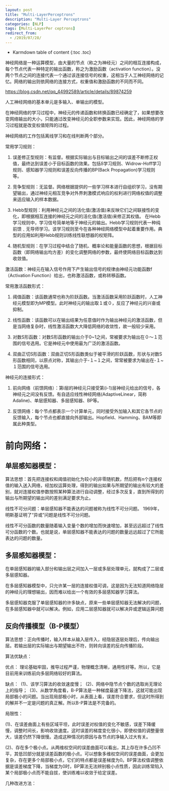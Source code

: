 ```yaml
---
layout: post
title: "Multi-LayerPerceptrons"
description: "Multi-Layer Perceptrons"
categories: [NLP]
tags: [Multi-LayerPer ceptrons]
redirect_from:
  - /2019/07/28/
---
```


* Karmdown table of content
{:toc .toc}

神经网络是一种运算模型，由大量的节点（称之为神经元）之间的相互连接构成，每个节点代表一种特定的输出函数，称之为激励函数（activation function）。没两个节点之间的连接代表一个通过该连接信号的权重，这相当于人工神经网络的记忆。网络的输出则依网络的连接方式，权重值和激励函数的不同而不同。

https://blog.csdn.net/qq_44992589/article/details/89874259

人工神经网络的基本单元是多输入、单输出的模型。

在神经网络的学习过程中，神经元的传递函数和转换函数已经确定了，如果想要改变网络输出的大小，只能通过改变神经元的全职参数来实现。因此，神经网络的学习过程就是改变权值矩阵的过程。

神经网络的工作包括离线学习和在线判断两个部分。

常用学习规则：

1. 误差修正型规则：有监督。根据实际输出与目标输出之间的误差不断修正权值，最终达到误差小于目标函数的效果。包括δ学习规则、Widrow-Hoff学习规则、感知器学习规则和误差反向传播的BP(Back Propagation)学习规则等。

2. 竞争型规则：无监督。网络根据提供的一些学习样本进行自组织学习，没有期望输出，通过神经元相互竞争对外界刺激模式响应的权利进行网络权值的调整来适应输入的样本数据。 

3. Hebb型规则：利用神经元之间的活化值(激活值)来反映它们之间联接性的变化，即根据相互连接的神经元之间的活化值(激活值)来修正其权值。 在Hebb学习规则中，学习信号简单地等于神经元的输出。Hebb学习规则代表一种纯前馈﹑无导师学习。该学习规则至今在各种神经网络模型中起着重要作用。典型的应用如利用Hebb规则训练线性联想器的权矩阵。

4. 随机型规则：在学习过程中结合了随机、概率论和能量函数的思想，根据目标函数（即网络输出均方差）的变化调整网络的参数，最终使网络目标函数达到收敛值。

激活函数：神经元在输入信号作用下产生输出信号的规律由神经元功能函数f（Activation Function）给出，也称激活函数，或称转移函数。

常用激活函数形式：

1. 阈值函数：该函数通常也称为阶跃函数。当激活函数采用阶跃函数时，人工神经元模型即为MP模型。此时神经元的输出取１或０，反应了神经元的兴奋或抑制。

2. 线性函数：该函数可以在输出结果为任意值时作为输出神经元的激活函数，但是当网络复杂时，线性激活函数大大降低网络的收敛性，故一般较少采用。

3. 对数S形函数：对数S形函数的输出介于0~1之间，常被要求为输出在０～１范围的信号选用。它是神经元中使用最为广泛的激活函数。

4. 双曲正切S形函数：双曲正切S形函数类似于被平滑的阶跃函数，形状与对数S形函数相同，以原点对称，其输出介于-１~１之间，常常被要求为输出在-１~１范围的信号选用。

神经元的连接形式：

1. 前向网络（前馈网络）：第i层的神经元只接受第(i-1)层神经元给出的信号，各神经元之间没有反馈。有自适应线性神经网络(AdaptiveLinear，简称Adaline)、单层感知器、多层感知器、BP等。 

2. 反馈网络：每个节点都表示一个计算单元，同时接受外加输入和其它各节点的反馈输入，每个节点也都直接向外部输出。Hopfield、Hamming、BAM等即属此种类型。

# 前向网络：

## 单层感知器模型：

算法思想：首先把连接权和阈值初始化为较小的非零随机数，然后把有n个连接权值的输入送入网络，经加权运算处理，得到的输出如果与所期望的输出有较大的差别，就对连接权值参数按照某种算法进行自动调整，经过多次反复，直到所得到的输出与所期望的输出间的差别满足要求为止。

线性不可分问题：单层感知器不能表达的问题被称为线性不可分问题。 1969年，明斯基证明了“异或”问题是线性不可分问题。

线性不可分函数的数量随着输入变量个数的增加而快速增加，甚至远远超过了线性可分函数的个数。也就是说，单层感知器不能表达的问题的数量远远超过了它所能表达的问题的数量。

## 多层感知器模型：

在单层感知器的输入部分和输出层之间加入一层或多层处理单元，就构成了二层或多层感知器。

在多层感知器模型中，只允许某一层的连接权值可调，这是因为无法知道网络隐层的神经元的理想输出，因而难以给出一个有效的多层感知器学习算法。

多层感知器克服了单层感知器的许多缺点，原来一些单层感知器无法解决的问题，在多层感知器中就可以解决。例如，应用二层感知器就可以解决异或逻辑运算问题

## 反向传播模型（B-P模型）

算法思想：正向传播时，输入样本从输入层传入，经隐层逐层处理后，传向输出层。若输出层的实际输出与期望输出不符，则转向误差的反向传播阶段。

算法优缺点：

优点： 
理论基础牢固，推导过程严谨，物理概念清晰，通用性好等。所以，它是目前用来训练前向多层网络较好的算法。

缺点： 
(1)、该学习算法的收敛速度慢； 
(2)、网络中隐节点个数的选取尚无理论上的指导； 
(3)、从数学角度看，B-P算法是一种梯度最速下降法，这就可能出现局部极小的问题。当出现局部极小时，从表面上看，误差符合要求，但这时所得到的解并不一定是问题的真正解。所以B-P算法是不完备的。

局限性：

(1)、在误差曲面上有些区域平坦，此时误差对权值的变化不敏感，误差下降缓慢，调整时间长，影响收敛速度。这时误差的梯度变化很小，即使权值的调整量很大，误差仍然下降很慢。造成这种情况的原因与各节点的净输入过大有关。

(2)、存在多个极小点。从两维权空间的误差曲面可以看出，其上存在许多凸凹不平，其低凹部分就是误差函数的极小点。可以想象多维权空间的误差曲面，会更加复杂，存在更多个局部极小点，它们的特点都是误差梯度为0。BP算法权值调整依据是误差梯度下降，当梯度为0时，BP算法无法辨别极小点性质，因此训练常陷入某个局部极小点而不能自拔，使训练难以收敛于给定误差。

几种改进方法：

